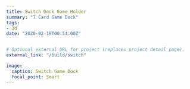 ```yaml
---
title: Switch Dock Game Holder
summary: "7 Card Game Dock"
tags:
- 3d
date: "2020-02-19T00:54:00Z"


# Optional external URL for project (replaces project detail page).
external_link: "/build/switch"

image:
  caption: Switch Game Dock
  focal_point: Smart
---
```

